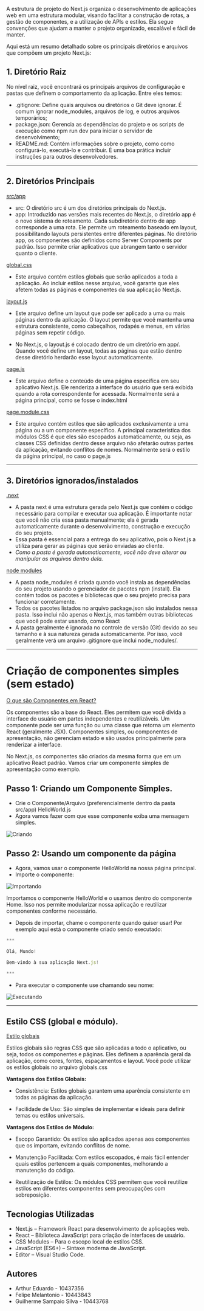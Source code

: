 
A estrutura de projeto do Next.js organiza o desenvolvimento de aplicações web em uma estrutura modular, visando facilitar
 a construção de rotas, a gestão de componentes, e a utilização de APIs e estilos. Ela segue convenções que ajudam a manter o projeto organizado, escalável e fácil de manter.

 Aqui está um resumo detalhado sobre os principais diretórios e arquivos que compõem um projeto Next.js:
 ## 1. Diretório Raiz 
 No nível raiz, você encontrará os principais arquivos de configuração e pastas que definem o comportamento da aplicação. Entre eles temos:
 - .gitignore: Define quais arquivos ou diretórios o Git deve ignorar. É comum ignorar node_modules, arquivos de log, e outros arquivos temporários;
 - package.json: Gerencia as dependências do projeto e os scripts de execução como npm run dev para iniciar o servidor de desenvolvimento;
 - README.md: Contém informações sobre o projeto, como como configurá-lo, executá-lo e contribuir. É uma boa prática incluir instruções para outros desenvolvedores.
- - - 
## 2. Diretórios Principais
[src/app](#) 
- src: O diretório src é um dos diretórios principais do Next.js.
- app: Introduzido nas versões mais recentes do Next.js, o diretório app é o novo sistema de roteamento. Cada subdiretório dentro de app corresponde a uma rota. Ele permite um roteamento baseado em layout, possibilitando layouts persistentes entre diferentes páginas. No diretório app, os componentes são definidos como Server Components por padrão. Isso permite criar aplicativos que abrangem tanto o servidor quanto o cliente.
  
[global.css](#)
- Este arquivo contém estilos globais que serão aplicados a toda a aplicação. Ao incluir estilos nesse arquivo, você garante que eles afetem todas as páginas e componentes da sua aplicação Next.js.

[layout.js](#)
- Este arquivo define um layout que pode ser aplicado a uma ou mais páginas dentro da aplicação. O layout permite que você mantenha uma estrutura consistente, como cabeçalhos, rodapés e menus, em várias páginas sem repetir código.

- No Next.js, o layout.js é colocado dentro de um diretório em app/. Quando você define um layout, todas as páginas que estão dentro desse diretório herdarão esse layout automaticamente.

[page.js](#)
- Este arquivo define o conteúdo de uma página específica em seu aplicativo Next.js. Ele renderiza a interface do usuário que será exibida quando a rota correspondente for acessada. Normalmente será a página principal, como se fosse o index.html

[page.module.css](#)
- Este arquivo contém estilos que são aplicados exclusivamente a uma página ou a um componente específico. A principal característica dos módulos CSS é que eles são escopados automaticamente, ou seja, as classes CSS definidas dentro desse arquivo não afetarão outras partes da aplicação, evitando conflitos de nomes. Normalmente será o estilo da página principal, no caso o page.js
- - - 
## 3. Diretórios ignorados/instalados 
[.next](#)
- A pasta next é uma estrutura gerada pelo Next.js que contém o código necessário para compilar e executar sua aplicação. É importante notar que você não cria essa pasta manualmente; ela é gerada automaticamente durante o desenvolvimento, construção e execução do seu projeto.
- Essa pasta é essencial para a entrega do seu aplicativo, pois o Next.js a utiliza para gerar as páginas que serão enviadas ao cliente.
- *Como a pasta é gerada automaticamente, você não deve alterar ou manipular os arquivos dentro dela.*

[node modules](#)
- A pasta node_modules é criada quando você instala as dependências do seu projeto usando o gerenciador de pacotes npm (install). Ela contém todos os pacotes e bibliotecas que o seu projeto precisa para funcionar corretamente.
- Todos os pacotes listados no arquivo package.json são instalados nessa pasta. Isso inclui não apenas o Next.js, mas também outras bibliotecas que você pode estar usando, como React
- A pasta geralmente é ignorada no controle de versão (Git) devido ao seu tamanho e à sua natureza gerada automaticamente. Por isso, você geralmente verá um arquivo .gitignore que inclui node_modules/.
- - - 
# Criação de componentes simples (sem estado)
[O que são Componentes em React?](#)

Os componentes são a base do React. Eles permitem que você divida a interface do usuário em partes independentes e reutilizáveis. Um componente pode ser uma função ou uma classe que retorna um elemento React (geralmente JSX). Componentes simples, ou componentes de apresentação, não gerenciam estado e são usados principalmente para renderizar a interface.

No Next.js, os componentes são criados da mesma forma que em um aplicativo React padrão. Vamos criar um componente simples de apresentação como exemplo.

## Passo 1: Criando um Componente Simples.
- Crie o Componente/Arquivo (preferencialmente dentro da pasta src/app) HelloWorld.js
- Agora vamos fazer com que esse componente exiba uma mensagem simples.
  
![Criando](https://github.com/ArthurEdu05/POC5-react-TechMack/blob/main/Imagens%20para%20o%20readme/criando.png)

## Passo 2: Usando um componente da página 
- Agora, vamos usar o componente HelloWorld na nossa página principal.
- Importe o componente:
  
![Importando](https://github.com/ArthurEdu05/POC5-react-TechMack/blob/main/Imagens%20para%20o%20readme/importando.png)

Importamos o componente HelloWorld e o usamos dentro do componente Home. Isso nos permite modularizar nossa aplicação e reutilizar componentes conforme necessário.
- Depois de importar, chame o componente quando quiser usar! Por exemplo aqui está o componente criado sendo executado:
``` js
***

Olá, Mundo!

Bem-vindo à sua aplicação Next.js!

***
```
- Para executar o componente use chamando seu nome:

![Executando](https://github.com/ArthurEdu05/POC5-react-TechMack/blob/main/Imagens%20para%20o%20readme/executando.png)
- - -
## Estilo CSS (global e módulo).
[Estilo globais](#)

Estilos globais são regras CSS que são aplicadas a todo o aplicativo, ou seja, todos os componentes e páginas. Eles definem a aparência geral da aplicação, como cores, fontes, espaçamentos e layout. Você pode utilizar os estilos globais no arquivo globals.css

**Vantagens dos Estilos Globais:** 
- Consistência: Estilos globais garantem uma aparência consistente em todas as páginas da aplicação.

- Facilidade de Uso: São simples de implementar e ideais para definir temas ou estilos universais.

**Vantagens dos Estilos de Módulo:**
- Escopo Garantido: Os estilos são aplicados apenas aos componentes que os importam, evitando conflitos de nome.

- Manutenção Facilitada: Com estilos escopados, é mais fácil entender quais estilos pertencem a quais componentes, melhorando a manutenção do código.

- Reutilização de Estilos: Os módulos CSS permitem que você reutilize estilos em diferentes componentes sem preocupações com sobreposição.

## Tecnologias Utilizadas 
- Next.js – Framework React para desenvolvimento de aplicações web.
- React – Biblioteca JavaScript para criação de interfaces de usuário.
- CSS Modules – Para o escopo local de estilos CSS.
- JavaScript (ES6+) – Sintaxe moderna de JavaScript.
- Editor – Visual Studio Code.
  
## Autores
- Arthur Eduardo - 10437356
- Felipe Melantonio - 10443843
- Guilherme Sampaio Silva - 10443768


  
